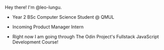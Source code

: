 Hey there! I'm @leo-lungu.

- Year 2 BSc Computer Science Student @ QMUL
- Incoming Product Manager Intern

- Right now I am going through The Odin Project's Fullstack JavaScript Development Course!

<!---
leo-lungu/leo-lungu is a ✨ special ✨ repository because its `README.md` (this file) appears on your GitHub profile.
You can click the Preview link to take a look at your changes.
--->
